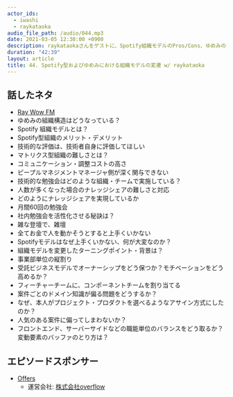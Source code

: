 ```yaml
---
actor_ids:
  - iwashi
  - raykataoka
audio_file_path: /audio/044.mp3
date: 2021-03-05 12:30:00 +0900
description: raykataokaさんをゲストに、Spotify組織モデルのPros/Cons、ゆめみの組織モデル、社内勉強会の活性化などについて語っていただいたエピソードです。
duration: "42:39"
layout: article
title: 44. Spotify型およびゆめみにおける組織モデルの変遷 w/ raykataoka
---
```


## 話したネタ

- [Ray Wow FM](https://anchor.fm/ray-kataoka)
- ゆめみの組織構造はどうなっている？
- Spotify 組織モデルとは？
- Spotify型組織のメリット・デメリット
- 技術的な評価は、技術者自身に評価してほしい
- マトリクス型組織の難しさとは？
- コミュニケーション・調整コストの高さ
- ピープルマネジメントマネージャ側が深く関与できない
- 技術的な勉強会はどのような組織・チームで実施している？
- 人数が多くなった場合のナレッジシェアの難しさと対応
- どのようにナレッジシェアを実現しているか
- 月間60回の勉強会
- 社内勉強会を活性化させる秘訣は？
- 雑な登壇で、雑壇
- 全てお金で人を動かそうとすると上手くいかない
- Spotifyモデルはなぜ上手くいかない、何が大変なのか？
- 組織モデルを変更したターニングポイント・背景は？
- 事業部単位の縦割り
- 受託ビジネスモデルでオーナーシップをどう保つか？モチベーションをどう高めるか？
- フィーチャーチームに、コンポーネントチームを割り当てる
- 案件ごとのドメイン知識が偏る問題をどうするか？
- なぜ、本人がプロジェクト・プロダクトを選べるようなアサイン方式にしたのか？
- 人気のある案件に偏ってしまわないか？
- フロントエンド、サーバーサイドなどの職能単位のバランスをどう取るか？変動要素のバッファのとり方は？

## エピソードスポンサー

- [Offers](https://offers.jp/) 
  -  運営会社: [株式会社overflow](https://overflow.co.jp/)
